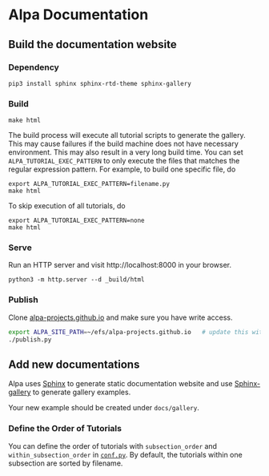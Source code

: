 # Alpa Documentation

## Build the documentation website

### Dependency
```
pip3 install sphinx sphinx-rtd-theme sphinx-gallery
```

### Build
```
make html
```

The build process will execute all tutorial scripts to generate the gallery.
This may cause failures if the build machine does not have necessary environment.
This may also result in a very long build time.
You can set `ALPA_TUTORIAL_EXEC_PATTERN` to only execute the files that matches the regular expression pattern.
For example, to build one specific file, do
```
export ALPA_TUTORIAL_EXEC_PATTERN=filename.py
make html
```
To skip execution of all tutorials, do
```
export ALPA_TUTORIAL_EXEC_PATTERN=none
make html
```


### Serve
Run an HTTP server and visit http://localhost:8000 in your browser.
```
python3 -m http.server --d _build/html
```

### Publish
Clone [alpa-projects.github.io](https://github.com/alpa-projects/alpa-projects.github.io) and make sure you have write access.

```bash
export ALPA_SITE_PATH=~/efs/alpa-projects.github.io   # update this with your path
./publish.py
```

## Add new documentations
Alpa uses [Sphinx](https://www.sphinx-doc.org/en/master/index.html) to generate static documentation website and use [Sphinx-gallery](https://sphinx-gallery.github.io/stable/index.html) to generate gallery examples.

Your new example should be created under `docs/gallery`. 

### Define the Order of Tutorials
You can define the order of tutorials with `subsection_order` and
`within_subsection_order` in [`conf.py`](conf.py).
By default, the tutorials within one subsection are sorted by filename.
